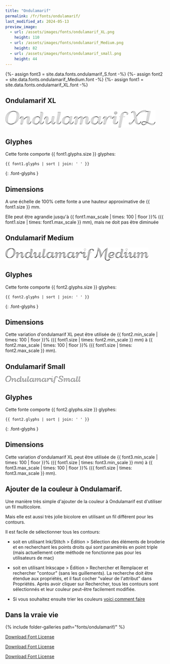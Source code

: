 ```yaml
---
title: "Ondulamarif"
permalink: /fr/fonts/ondulamarif/
last_modified_at: 2024-05-13
preview_image:
  - url: /assets/images/fonts/ondulamarif_XL.png
    height: 110
  - url: /assets/images/fonts/ondulamarif_Medium.png
    height: 82
  - url: /assets/images/fonts/ondulamarif_small.png
    height: 44
---
```

{%- assign font3 = site.data.fonts.ondulamarif_S.font -%}
{%- assign font2 = site.data.fonts.ondulamarif_Medium.font -%}
{%- assign font1 = site.data.fonts.ondulamarif_XL.font -%}


## Ondulamarif XL
<img 
     src="/assets/images/fonts/ondulamarif_XL.png"
     alt="Ondulamarif XL " height="55">
     
## Glyphes

Cette fonte comporte  {{ font1.glyphs.size }} glyphes:

```
{{ font1.glyphs | sort | join: ' ' }}
```
{: .font-glyphs }


## Dimensions

A une échelle de  100% cette fonte a une hauteur approximative de  {{ font1.size }} mm. 

Elle peut être agrandie jusqu'à   {{ font1.max_scale | times: 100 | floor }}% ({{ font1.size | times: font1.max_scale }} mm), mais ne doit pas être diminuée




## Ondulamarif Medium

<img 
     src="/assets/images/fonts/ondulamarif_Medium.png"
     alt="Ondulamarif XL " height="41">

## Glyphes

Cette fonte comporte  {{ font2.glyphs.size }} glyphes:

```
{{ font2.glyphs | sort | join: ' ' }}
```
{: .font-glyphs }


## Dimensions

Cette variation d'ondulamarif XL   peut être utilisée 
 de {{ font2.min_scale | times: 100 | floor }}% ({{ font1.size | times: font2.min_scale }} mm)
à {{ font2.max_scale | times: 100 | floor }}% ({{ font1.size | times: font2.max_scale }} mm).

## Ondulamarif Small
<img 
     src="/assets/images/fonts/ondulamarif_small.png"
     alt="Ondulamarif XL " height="22">

## Glyphes

Cette fonte comporte  {{ font2.glyphs.size }} glyphes:

```
{{ font2.glyphs | sort | join: ' ' }}
```
{: .font-glyphs }


## Dimensions

Cette variation d'ondulamarif XL   peut être utilisée 
 de {{ font3.min_scale | times: 100 | floor }}% ({{ font1.size | times: font3.min_scale }} mm)
à {{ font3.max_scale | times: 100 | floor }}% ({{ font1.size | times: font3.max_scale }} mm).

## Ajouter de la couleur  à Ondulamarif.

Une manière très simple d'ajouter de la couleur à Ondulamarif est d'utiliser un fil multicolore. 

Mais elle est aussi  très jolie  bicolore en utilisant un fil différent pour les contours. 

Il est  facile  de sélectionner tous les contours:
* soit en utilisant Ink/Stitch  > Édition > Sélection des éléments de broderie et en recherchant  les  points droits qui sont paramètrés en point triple (mais actuellement cette méthode ne fonctionne pas pour les utilisateurs de mac)
* soit en utilisant Inkscape >  Édition  >  Rechercher et Remplacer et rechercher "contour" (sans les guillements). La recherche doit être étendue aux propriétés, et il faut cocher "valeur de l'attribut" dans Propriétés. Après avoir cliquer sur Rechercher, tous les contours sont sélectionnés et leur couleur peut-être facilement modifiée.

* Si vous souhaitez ensuite trier les  couleurs [voici comment faire](https://inkstitch.org/fr/docs/lettering/#tri-des-couleurs)



## Dans la vraie vie


{% include folder-galleries path="fonts/ondulamarif/" %}

[Download Font License](https://github.com/inkstitch/inkstitch/tree/main/fonts/ondulamarif_XL/LICENSE)

[Download Font License](https://github.com/inkstitch/inkstitch/tree/main/fonts/ondulamarif_Medium/LICENSE)

[Download Font License](https://github.com/inkstitch/inkstitch/tree/main/fonts/ondulamarif_S/LICENSE)
